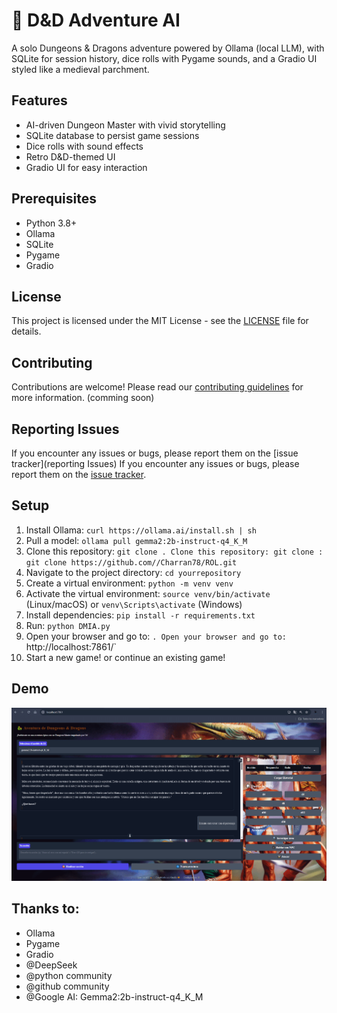 # 🐉 D&D Adventure AI
A solo Dungeons & Dragons adventure powered by Ollama (local LLM), with SQLite for session history, dice rolls with Pygame sounds, and a Gradio UI styled like a medieval parchment.

## Features
- AI-driven Dungeon Master with vivid storytelling
- SQLite database to persist game sessions
- Dice rolls with sound effects
- Retro D&D-themed UI
- Gradio UI for easy interaction

## Prerequisites
- Python 3.8+
- Ollama
- SQLite
- Pygame
- Gradio

## License
This project is licensed under the MIT License - see the [LICENSE](LICENSE) file for details.

## Contributing
Contributions are welcome! Please read our [contributing guidelines](CONTRIBUTING.md) for more information. (comming soon)

## Reporting Issues
If you encounter any issues or bugs, please report them on the [issue tracker](reporting Issues)
If you encounter any issues or bugs, please report them on the [issue tracker](https://github.com/Charran78/ROL/issues).

## Setup
1. Install Ollama: `curl https://ollama.ai/install.sh | sh`
2. Pull a model: `ollama pull gemma2:2b-instruct-q4_K_M`
3. Clone this repository: `git clone . Clone this repository: git clone : git clone https://github.com//Charran78/ROL.git`
4. Navigate to the project directory: `cd yourrepository`
5. Create a virtual environment: `python -m venv venv`
6. Activate the virtual environment: `source venv/bin/activate` (Linux/macOS) or `venv\Scripts\activate` (Windows)
7. Install dependencies: `pip install -r requirements.txt`
8. Run: `python DMIA.py`
9. Open your browser and go to: `. Open your browser and go to: `http://localhost:7861/`
10. Start a new game! or continue an existing game!

## Demo
![Demo](demo.gif)

## Thanks to:
- Ollama
- Pygame
- Gradio
- @DeepSeek
- @python community
- @github community
- @Google AI: Gemma2:2b-instruct-q4_K_M


